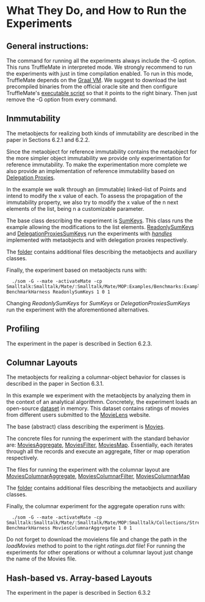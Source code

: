 What They Do, and How to Run the Experiments 
=============================================

General instructions:
---------------------

The command for running all the experiments always include the -G option. This runs TruffleMate in interpreted mode. We strongly recommend to run the experiments with just in time compilation enabled. To run in this mode, TruffleMate depends on the [Graal VM](http://www.oracle.com/technetwork/oracle-labs/program-languages/overview/index-2301583.html). We suggest to download the last precompiled binaries from the official oracle site and then configure TruffleMate's [executable script](https://github.com/charig/TruffleMATE/blob/papers/JSS2016/som) so that it points to the right binary. Then just remove the -G option from every command.   

Inmmutability 
-------------
The metaobjects for realizing both kinds of immutability are described in the paper in Sections 6.2.1 and 6.2.2.

Since the metaobject for reference immutability contains the metaobject for the more simpler object immutability we provide only experimentation for reference immutability. To make the experimentation more complete we also provide an implementation of reference immutability based on [Delegation Proxies](http://dl.acm.org/citation.cfm?id=2577081).

In the example we walk through an (immutable) linked-list of Points and intend to modify the x value of each. To assess the propagation of the immutability property, we also try to modify the x value of the n next elements of the list, being n a customizable parameter. 

The base class describing the experiment is [SumKeys](https://github.com/charig/SOM/blob/papers/JSS2016/Examples/Benchmarks/Mate/Immutability/SumKeys.som). This class runs the example allowing the modifications to the list elements. [ReadonlySumKeys](https://github.com/charig/SOM/blob/papers/JSS2016/Examples/Benchmarks/Mate/Immutability/ReadonlySumKeys.som) and [DelegationProxiesSumKeys](https://github.com/charig/SOM/blob/papers/JSS2016/Examples/Benchmarks/Mate/Immutability/DelegationProxiesSumKeys.som) 
run the experiments with *[handles](http://dl.acm.org/citation.cfm?id=1894393)* implemented with metaobjects and with delegation proxies respectively.

The [folder](https://github.com/charig/SOM/blob/papers/JSS2016/Examples/Benchmarks/Immutability/) contains additional files describing the metaobjects and auxiliary classes. 

Finally, the experiment based on metaobjects runs with:
      
      ./som -G --mate -activateMate -cp Smalltalk:Smalltalk/Mate/:Smalltalk/Mate/MOP:Examples/Benchmarks:Examples/Benchmarks/Mate:Examples/Benchmarks/Mate/Immutability:Examples/Benchmarks/Mate/Immutability/DelegationProxies:Examples/Benchmarks/Mate/Immutability/Handles BenchmarkHarness ReadonlySumKeys 1 0 1
      
Changing *ReadonlySumKeys* for *SumKeys* or *DelegationProxiesSumKeys* run the experiment with the aforementioned alternatives.       


Profiling
---------
The experiment in the paper is described in Section 6.2.3.

Columnar Layouts
----------------
The metaobjects for realizing a columnar-object behavior for classes is described in the paper in Section 6.3.1.

In this example we experiment with the metaobjects by analyzing them in the context of an analytical algorithmn. Concretely, the experiment loads an open-source [dataset](http://grouplens.org/datasets/movielens/) in memory. This dataset contains ratings of movies from different users submitted to the [MovieLens](https://movielens.org/) website. 

The base (abstract) class describing the experiment is [Movies](https://github.com/charig/SOM/blob/papers/JSS2016/Examples/Benchmarks/Mate/Columnar/Movies.som).

The concrete files for running the experiment with the standard behavior are: [MoviesAggregate](https://github.com/charig/SOM/blob/papers/JSS2016/Examples/Benchmarks/Mate/Columnar/MoviesAggregate.som), [MoviesFilter](https://github.com/charig/SOM/blob/papers/JSS2016/Examples/Benchmarks/Mate/Columnar/MoviesFilter.som), [MoviesMap](https://github.com/charig/SOM/blob/papers/JSS2016/Examples/Benchmarks/Mate/Columnar/MoviesMap.som). Essentially, each iterates through all the records and execute an aggregate, filter or map operation respectively.

The files for running the experiment with the columnar layout are [MoviesColumnarAggregate](https://github.com/charig/SOM/blob/papers/JSS2016/Examples/Benchmarks/Mate/Columnar/MoviesColumnarAggregate.som), [MoviesColumnarFilter](https://github.com/charig/SOM/blob/papers/JSS2016/Examples/Benchmarks/Mate/Columnar/MoviesColumnarFilter.som), [MoviesColumnarMap](https://github.com/charig/SOM/blob/papers/JSS2016/Examples/Benchmarks/Mate/Columnar/MoviesColumnarMap.som)

The [folder](https://github.com/charig/SOM/blob/papers/JSS2016/Examples/Benchmarks/Mate/Columnar/) contains additional files describing the metaobjects and auxiliary classes. 

Finally, the columnar experiment for the aggregate operation runs with:
      
      ./som -G --mate -activateMate -cp Smalltalk:Smalltalk/Mate/:Smalltalk/Mate/MOP:Smalltalk/Collections/Streams:Smalltalk/FileSystem/Core:Smalltalk/FileSystem/Disk:Smalltalk/FileSystem/Streams:Examples/Benchmarks:Examples/Benchmarks/Mate/Columnar BenchmarkHarness MoviesColumnarAggregate 1 0 1

Do not forget to download the movielens file and change the path in the *loadMovies* method to point to the right *ratings.dat* file! For running the experiments for other operations or without a columnar layout just change the name of the Movies file. 


Hash-based vs. Array-based Layouts
----------------------------------
The experiment in the paper is described in Section 6.3.2
